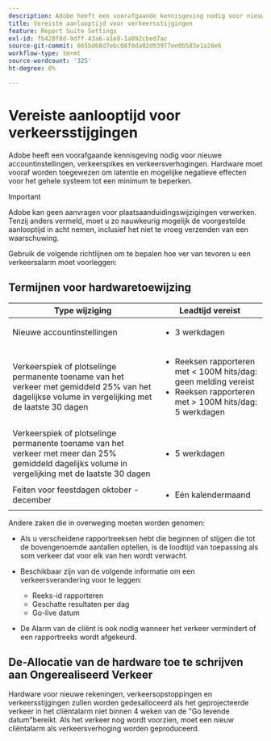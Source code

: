 ```yaml
---
description: Adobe heeft een voorafgaande kennisgeving nodig voor nieuwe accountinstellingen, verkeerspikes en verkeersverhogingen. Hardware moet vooraf worden toegewezen om latentie en mogelijke negatieve effecten voor het gehele systeem tot een minimum te beperken.
title: Vereiste aanlooptijd voor verkeersstijgingen
feature: Report Suite Settings
exl-id: fb428f8d-9dff-43a6-a1e8-1a892cbed7ac
source-git-commit: 665bd68d7ebc08f0da02d93977ee0b583e1a28e6
workflow-type: tm+mt
source-wordcount: '325'
ht-degree: 0%

---
```


# Vereiste aanlooptijd voor verkeersstijgingen

Adobe heeft een voorafgaande kennisgeving nodig voor nieuwe accountinstellingen, verkeerspikes en verkeersverhogingen. Hardware moet vooraf worden toegewezen om latentie en mogelijke negatieve effecten voor het gehele systeem tot een minimum te beperken.

>[!IMPORTANT]
>
>Adobe kan geen aanvragen voor plaatsaanduidingswijzigingen verwerken. Tenzij anders vermeld, moet u zo nauwkeurig mogelijk de voorgestelde aanlooptijd in acht nemen, inclusief het niet te vroeg verzenden van een waarschuwing.

Gebruik de volgende richtlijnen om te bepalen hoe ver van tevoren u een verkeersalarm moet voorleggen:

## Termijnen voor hardwaretoewijzing


<table id="table_A67CC3B164F740088797BD8913244E47">
 <thead>
  <tr>
   <th colname="col1" class="entry"> Type wijziging </th>
   <th colname="col2" class="entry"> Leadtijd vereist </th>
  </tr>
 </thead>
 <tbody>
  <tr>
   <td colname="col1"> Nieuwe accountinstellingen </td>
   <td colname="col2"> <ul><li>3 werkdagen</li></ul></td>
  </tr>
  <tr>
   <td colname="col1"> Verkeerspiek of plotselinge permanente toename van het verkeer met gemiddeld 25% van het dagelijkse volume in vergelijking met de laatste 30 dagen</td>
   <td colname="col2"> <ul><li>Reeksen rapporteren met &lt; 100M hits/dag: geen melding vereist</li><li>Reeksen rapporteren met &gt; 100M hits/dag: 5 werkdagen</li></ul></td>
  </tr>
  <tr>
   <td colname="col1"> Verkeerspiek of plotselinge permanente toename van het verkeer met meer dan 25% gemiddeld dagelijks volume in vergelijking met de laatste 30 dagen</td>
   <td colname="col2"> <ul><li>5 werkdagen</li></ul></td>
  </tr>
  <tr>
   <td colname="col1"> Feiten voor feestdagen oktober - december </td>
   <td colname="col2"> <ul><li>Eén kalendermaand</li></ul> </td>
  </tr>
 </tbody>
</table>

Andere zaken die in overweging moeten worden genomen:

* Als u verscheidene rapportreeksen hebt die beginnen of stijgen die tot de bovengenoemde aantallen optellen, is de loodtijd van toepassing als som verkeer dat voor elk van hen wordt verwacht.
* Beschikbaar zijn van de volgende informatie om een verkeersverandering voor te leggen:

   * Reeks-id rapporteren
   * Geschatte resultaten per dag
   * Go-live datum

* De Alarm van de cliënt is ook nodig wanneer het verkeer vermindert of een rapportreeks wordt afgekeurd.

## De-Allocatie van de hardware toe te schrijven aan Ongerealiseerd Verkeer

Hardware voor nieuwe rekeningen, verkeersopstoppingen en verkeersstijgingen zullen worden gedesalloceerd als het geprojecteerde verkeer in het cliëntalarm niet binnen 4 weken van de &quot;Go levende datum&quot;bereikt. Als het verkeer nog wordt voorzien, moet een nieuw cliëntalarm als verkeersverhoging worden geproduceerd.
